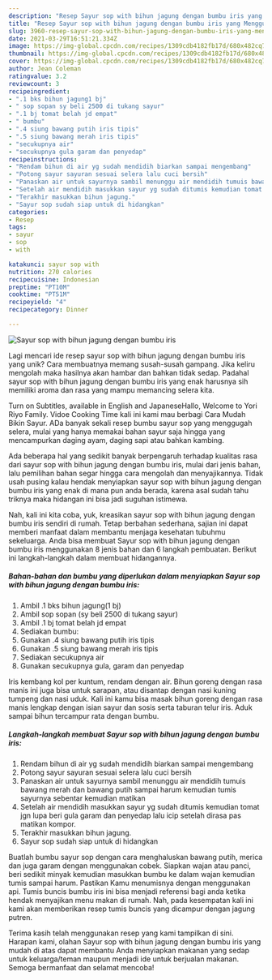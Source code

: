 ```yaml
---
description: "Resep Sayur sop with bihun jagung dengan bumbu iris yang Menggugah Selera"
title: "Resep Sayur sop with bihun jagung dengan bumbu iris yang Menggugah Selera"
slug: 3960-resep-sayur-sop-with-bihun-jagung-dengan-bumbu-iris-yang-menggugah-selera
date: 2021-03-29T16:51:21.334Z
image: https://img-global.cpcdn.com/recipes/1309cdb4182fb17d/680x482cq70/sayur-sop-with-bihun-jagung-dengan-bumbu-iris-foto-resep-utama.jpg
thumbnail: https://img-global.cpcdn.com/recipes/1309cdb4182fb17d/680x482cq70/sayur-sop-with-bihun-jagung-dengan-bumbu-iris-foto-resep-utama.jpg
cover: https://img-global.cpcdn.com/recipes/1309cdb4182fb17d/680x482cq70/sayur-sop-with-bihun-jagung-dengan-bumbu-iris-foto-resep-utama.jpg
author: Jean Coleman
ratingvalue: 3.2
reviewcount: 3
recipeingredient:
- ".1 bks bihun jagung1 bj"
- " sop sopan sy beli 2500 di tukang sayur"
- ".1 bj tomat belah jd empat"
- " bumbu"
- ".4 siung bawang putih iris tipis"
- ".5 siung bawang merah iris tipis"
- "secukupnya air"
- "secukupnya gula garam dan penyedap"
recipeinstructions:
- "Rendam bihun di air yg sudah mendidih biarkan sampai mengembang"
- "Potong sayur sayuran sesuai selera lalu cuci bersih"
- "Panaskan air untuk sayurnya sambil menunggu air mendidih tumuis bawang merah dan bawang putih sampai harum kemudian tumis sayurnya sebentar kemudian matikan"
- "Setelah air mendidih masukkan sayur yg sudah ditumis kemudian tomat jgn lupa beri gula garam dan penyedap lalu icip setelah dirasa pas matikan kompor."
- "Terakhir masukkan bihun jagung."
- "Sayur sop sudah siap untuk di hidangkan"
categories:
- Resep
tags:
- sayur
- sop
- with

katakunci: sayur sop with 
nutrition: 270 calories
recipecuisine: Indonesian
preptime: "PT10M"
cooktime: "PT51M"
recipeyield: "4"
recipecategory: Dinner

---
```



![Sayur sop with bihun jagung dengan bumbu iris](https://img-global.cpcdn.com/recipes/1309cdb4182fb17d/680x482cq70/sayur-sop-with-bihun-jagung-dengan-bumbu-iris-foto-resep-utama.jpg)

Lagi mencari ide resep sayur sop with bihun jagung dengan bumbu iris yang unik? Cara membuatnya memang susah-susah gampang. Jika keliru mengolah maka hasilnya akan hambar dan bahkan tidak sedap. Padahal sayur sop with bihun jagung dengan bumbu iris yang enak harusnya sih memiliki aroma dan rasa yang mampu memancing selera kita.

Turn on Subtitles, available in English and JapaneseHallo, Welcome to Yori Riyo Family. Vidoe Cooking Time kali ini kami mau berbagi Cara Mudah Bikin Sayur. ADa banyak sekali resep bumbu sayur sop yang menggugah selera, mulai yang hanya memakai bahan sayur saja hingga yang mencampurkan daging ayam, daging sapi atau bahkan kambing.

Ada beberapa hal yang sedikit banyak berpengaruh terhadap kualitas rasa dari sayur sop with bihun jagung dengan bumbu iris, mulai dari jenis bahan, lalu pemilihan bahan segar hingga cara mengolah dan menyajikannya. Tidak usah pusing kalau hendak menyiapkan sayur sop with bihun jagung dengan bumbu iris yang enak di mana pun anda berada, karena asal sudah tahu triknya maka hidangan ini bisa jadi suguhan istimewa.


Nah, kali ini kita coba, yuk, kreasikan sayur sop with bihun jagung dengan bumbu iris sendiri di rumah. Tetap berbahan sederhana, sajian ini dapat memberi manfaat dalam membantu menjaga kesehatan tubuhmu sekeluarga. Anda bisa membuat Sayur sop with bihun jagung dengan bumbu iris menggunakan 8 jenis bahan dan 6 langkah pembuatan. Berikut ini langkah-langkah dalam membuat hidangannya.

<!--inarticleads1-->

##### Bahan-bahan dan bumbu yang diperlukan dalam menyiapkan Sayur sop with bihun jagung dengan bumbu iris:

1. Ambil .1 bks bihun jagung(1 bj)
1. Ambil  sop sopan (sy beli 2500 di tukang sayur)
1. Ambil .1 bj tomat belah jd empat
1. Sediakan  bumbu:
1. Gunakan .4 siung bawang putih iris tipis
1. Gunakan .5 siung bawang merah iris tipis
1. Sediakan secukupnya air
1. Gunakan secukupnya gula, garam dan penyedap


Iris kembang kol per kuntum, rendam dengan air. Bihun goreng dengan rasa manis ini juga bisa untuk sarapan, atau disantap dengan nasi kuning tumpeng dan nasi uduk. Kali ini kamu bisa masak bihun goreng dengan rasa manis lengkap dengan isian sayur dan sosis serta taburan telur iris. Aduk sampai bihun tercampur rata dengan bumbu. 

<!--inarticleads2-->

##### Langkah-langkah membuat Sayur sop with bihun jagung dengan bumbu iris:

1. Rendam bihun di air yg sudah mendidih biarkan sampai mengembang
1. Potong sayur sayuran sesuai selera lalu cuci bersih
1. Panaskan air untuk sayurnya sambil menunggu air mendidih tumuis bawang merah dan bawang putih sampai harum kemudian tumis sayurnya sebentar kemudian matikan
1. Setelah air mendidih masukkan sayur yg sudah ditumis kemudian tomat jgn lupa beri gula garam dan penyedap lalu icip setelah dirasa pas matikan kompor.
1. Terakhir masukkan bihun jagung.
1. Sayur sop sudah siap untuk di hidangkan


Buatlah bumbu sayur sop dengan cara menghaluskan bawang putih, merica dan juga garam dengan menggunakan cobek. Siapkan wajan atau panci, beri sedikit minyak kemudian masukkan bumbu ke dalam wajan kemudian tumis sampai harum. Pastikan Kamu menumisnya dengan menggunakan api. Tumis buncis bumbu iris ini bisa menjadi referensi bagi anda ketika hendak menyajikan menu makan di rumah. Nah, pada kesempatan kali ini kami akan memberikan resep tumis buncis yang dicampur dengan jagung putren. 

Terima kasih telah menggunakan resep yang kami tampilkan di sini. Harapan kami, olahan Sayur sop with bihun jagung dengan bumbu iris yang mudah di atas dapat membantu Anda menyiapkan makanan yang sedap untuk keluarga/teman maupun menjadi ide untuk berjualan makanan. Semoga bermanfaat dan selamat mencoba!
